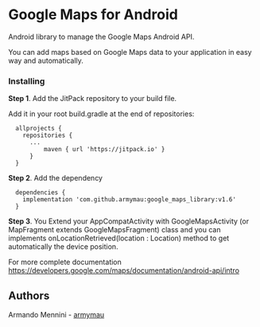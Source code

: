# Google Maps for Android

Android library to manage the Google Maps Android API. 

You can add maps based on Google Maps data to your application in easy way and automatically. 

### Installing

**Step 1**. Add the JitPack repository to your build file.

Add it in your root build.gradle at the end of repositories:

```
  allprojects {
  	repositories {	
      ...
		  maven { url 'https://jitpack.io' }
	  }
  }
```

**Step 2**. Add the dependency

```	
  dependencies {
  	implementation 'com.github.armymau:google_maps_library:v1.6'
  }
```

**Step 3**. You Extend your AppCompatActivity with GoogleMapsActivity (or MapFragment extends GoogleMapsFragment) class and you can implements onLocationRetrieved(location : Location) method to get automatically the device position.



For more complete documentation 
https://developers.google.com/maps/documentation/android-api/intro

  
## Authors
Armando Mennini  - [armymau](https://github.com/armymau)
